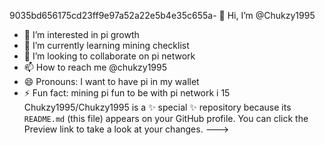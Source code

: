 9035bd656175cd23ff9e97a52a22e5b4e35c655a- 👋 Hi, I’m @Chukzy1995
- 👀 I’m interested in pi growth 
- 🌱 I’m currently learning mining checklist 
- 💞️ I’m looking to collaborate on pi network 
- 📫 How to reach me @chukzy1995
- 😄 Pronouns: I want to have pi in my wallet 
- ⚡ Fun fact: mining pi 
fun to be with pi network 
  i 15 
Chukzy1995/Chukzy1995 is a ✨ special ✨ repository because its `README.md` (this file) appears on your GitHub profile.
You can click the Preview link to take a look at your changes.
--->
